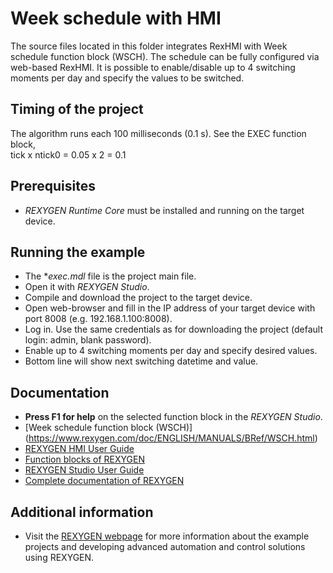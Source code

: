 Week schedule with HMI
======================

The source files located in this folder integrates RexHMI with Week schedule function block (WSCH).
The schedule can be fully configured via web-based RexHMI. It is possible to enable/disable up to 4 switching moments
per day and specify the values to be switched.

## Timing of the project ##

The algorithm runs each 100 milliseconds (0.1 s). See the EXEC function block,  
tick x ntick0 = 0.05 x 2 = 0.1 

## Prerequisites ##
- *REXYGEN Runtime Core* must be installed and running on the target device.

## Running the example ##
- The **exec.mdl* file is the project main file.
- Open it with *REXYGEN Studio*.
- Compile and download the project to the target device.
- Open web-browser and fill in the IP address of your target device with port 8008 (e.g. 192.168.1.100:8008).
- Log in. Use the same credentials as for downloading the project (default login: admin, blank password).
- Enable up to 4 switching moments per day and specify desired values.
- Bottom line will show next switching datetime and value.

## Documentation ##

- **Press F1 for help** on the selected function block in the *REXYGEN Studio*.
- [Week schedule function block (WSCH)] (https://www.rexygen.com/doc/ENGLISH/MANUALS/BRef/WSCH.html)
- [REXYGEN HMI User Guide](https://www.rexygen.com/doc/PDF/ENGLISH/RexygenHMI_ENG.pdf)
- [Function blocks of REXYGEN](https://www.rexygen.com/doc/PDF/ENGLISH/BRef_ENG.pdf)
- [REXYGEN Studio User Guide](https://www.rexygen.com/doc/PDF/ENGLISH/RexygenStudio_ENG.pdf)
- [Complete documentation of REXYGEN](http://www.rexygen.com/documentation-and-support)

## Additional information ##

- Visit the [REXYGEN webpage](http://www.rexygen.com) 
for more information about the example projects and developing advanced 
automation and control solutions using REXYGEN.